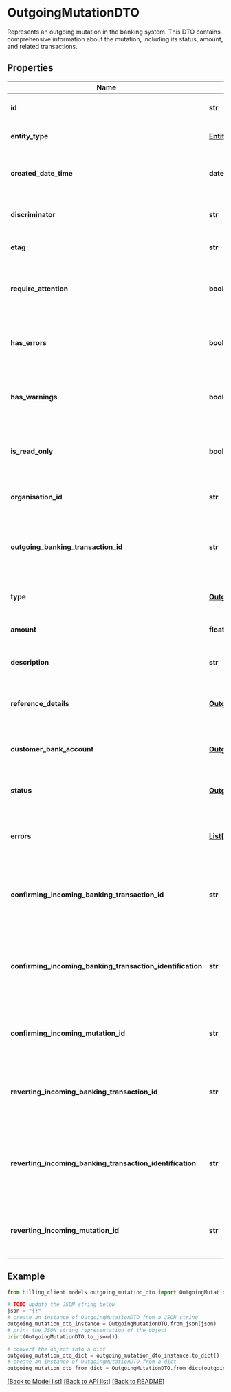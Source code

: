# OutgoingMutationDTO

Represents an outgoing mutation in the banking system.  This DTO contains comprehensive information about the mutation, including its status, amount, and related transactions.

## Properties

Name | Type | Description | Notes
------------ | ------------- | ------------- | -------------
**id** | **str** | Gets or sets the unique identifier. | [optional] 
**entity_type** | [**EntitySubjectType**](EntitySubjectType.md) | Gets or sets the type of the entity. | [optional] 
**created_date_time** | **datetime** | Gets or sets the date and time when the entity was created. | [optional] 
**discriminator** | **str** | Gets or sets the discriminator value. | [optional] 
**etag** | **str** | Gets or sets the ETag value. | [optional] 
**require_attention** | **bool** | Gets a value indicating whether the entity requires attention. | [optional] [readonly] 
**has_errors** | **bool** | Gets or sets a value indicating whether the entity has errors. | [optional] 
**has_warnings** | **bool** | Gets or sets a value indicating whether the entity has warnings. | [optional] 
**is_read_only** | **bool** | Gets or sets a value indicating whether the entity is read-only. | [optional] 
**organisation_id** | **str** | Gets or sets the organization identifier. | [optional] 
**outgoing_banking_transaction_id** | **str** | The unique identifier of the associated outgoing banking transaction. | [optional] 
**type** | [**OutgoingBankingTransactionType**](OutgoingBankingTransactionType.md) | The type of outgoing banking transaction. | [optional] 
**amount** | **float** | The amount of the mutation. | [optional] 
**description** | **str** | A description of the mutation. | [optional] 
**reference_details** | [**OutgoingMutationReferenceDetailsDTO**](OutgoingMutationReferenceDetailsDTO.md) | Reference details associated with this mutation. | [optional] 
**customer_bank_account** | [**OutgoingMutationCustomerBankAccountDTO**](OutgoingMutationCustomerBankAccountDTO.md) | Information about the customer&#39;s bank account. | [optional] 
**status** | [**OutgoingMutationStatus**](OutgoingMutationStatus.md) | The current status of the outgoing mutation. | [optional] 
**errors** | [**List[LocalisedErrorDTO]**](LocalisedErrorDTO.md) | List of localized errors associated with this mutation. | [optional] 
**confirming_incoming_banking_transaction_id** | **str** | The ID of the incoming banking transaction that confirms this mutation. | [optional] 
**confirming_incoming_banking_transaction_identification** | **str** | The identification of the incoming banking transaction that confirms this mutation. | [optional] 
**confirming_incoming_mutation_id** | **str** | The ID of the incoming mutation that confirms this mutation. | [optional] 
**reverting_incoming_banking_transaction_id** | **str** | The ID of the incoming banking transaction that reverts this mutation. | [optional] 
**reverting_incoming_banking_transaction_identification** | **str** | The identification of the incoming banking transaction that reverts this mutation. | [optional] 
**reverting_incoming_mutation_id** | **str** | The ID of the incoming mutation that reverts this mutation. | [optional] 

## Example

```python
from billing_client.models.outgoing_mutation_dto import OutgoingMutationDTO

# TODO update the JSON string below
json = "{}"
# create an instance of OutgoingMutationDTO from a JSON string
outgoing_mutation_dto_instance = OutgoingMutationDTO.from_json(json)
# print the JSON string representation of the object
print(OutgoingMutationDTO.to_json())

# convert the object into a dict
outgoing_mutation_dto_dict = outgoing_mutation_dto_instance.to_dict()
# create an instance of OutgoingMutationDTO from a dict
outgoing_mutation_dto_from_dict = OutgoingMutationDTO.from_dict(outgoing_mutation_dto_dict)
```
[[Back to Model list]](../README.md#documentation-for-models) [[Back to API list]](../README.md#documentation-for-api-endpoints) [[Back to README]](../README.md)


